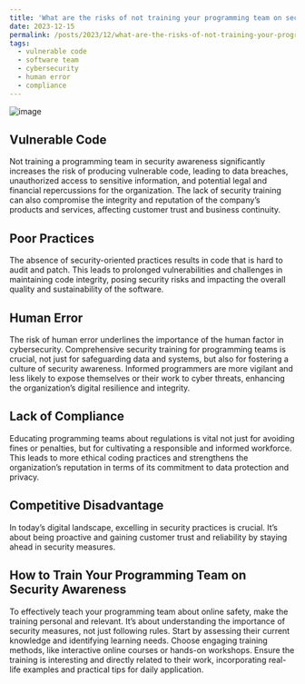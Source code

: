 ```yaml
---
title: 'What are the risks of not training your programming team on security awareness?'
date: 2023-12-15
permalink: /posts/2023/12/what-are-the-risks-of-not-training-your-programming-team-on-security-awareness/
tags:
  - vulnerable code
  - software team
  - cybersecurity
  - human error
  - compliance
---
```

![image](https://github.com/paraskevasleivadaros/paraskevasleivadaros.github.io/assets/16403754/28bff60a-7db8-41b2-9215-dbe9320bde2b)
## Vulnerable Code
Not training a programming team in security awareness significantly increases the risk of producing vulnerable code, leading to data breaches, unauthorized access to sensitive information, and potential legal and financial repercussions for the organization. The lack of security training can also compromise the integrity and reputation of the company’s products and services, affecting customer trust and business continuity.

## Poor Practices
The absence of security-oriented practices results in code that is hard to audit and patch. This leads to prolonged vulnerabilities and challenges in maintaining code integrity, posing security risks and impacting the overall quality and sustainability of the software.

## Human Error
The risk of human error underlines the importance of the human factor in cybersecurity. Comprehensive security training for programming teams is crucial, not just for safeguarding data and systems, but also for fostering a culture of security awareness. Informed programmers are more vigilant and less likely to expose themselves or their work to cyber threats, enhancing the organization’s digital resilience and integrity.

## Lack of Compliance
Educating programming teams about regulations is vital not just for avoiding fines or penalties, but for cultivating a responsible and informed workforce. This leads to more ethical coding practices and strengthens the organization’s reputation in terms of its commitment to data protection and privacy.

## Competitive Disadvantage
In today’s digital landscape, excelling in security practices is crucial. It’s about being proactive and gaining customer trust and reliability by staying ahead in security measures.

## How to Train Your Programming Team on Security Awareness
To effectively teach your programming team about online safety, make the training personal and relevant. It’s about understanding the importance of security measures, not just following rules. Start by assessing their current knowledge and identifying learning needs. Choose engaging training methods, like interactive online courses or hands-on workshops. Ensure the training is interesting and directly related to their work, incorporating real-life examples and practical tips for daily application.
